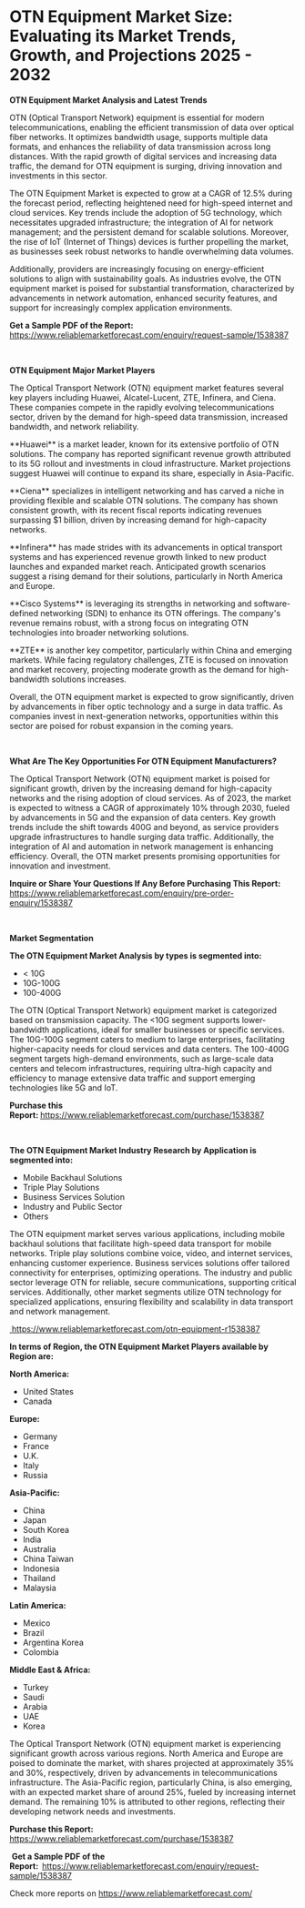 <p><h1>OTN Equipment Market Size: Evaluating its Market Trends, Growth, and Projections 2025 - 2032</h1></p><p><strong>OTN Equipment Market Analysis and Latest Trends</strong></p>
<p><p>OTN (Optical Transport Network) equipment is essential for modern telecommunications, enabling the efficient transmission of data over optical fiber networks. It optimizes bandwidth usage, supports multiple data formats, and enhances the reliability of data transmission across long distances. With the rapid growth of digital services and increasing data traffic, the demand for OTN equipment is surging, driving innovation and investments in this sector.</p><p>The OTN Equipment Market is expected to grow at a CAGR of 12.5% during the forecast period, reflecting heightened need for high-speed internet and cloud services. Key trends include the adoption of 5G technology, which necessitates upgraded infrastructure; the integration of AI for network management; and the persistent demand for scalable solutions. Moreover, the rise of IoT (Internet of Things) devices is further propelling the market, as businesses seek robust networks to handle overwhelming data volumes.</p><p>Additionally, providers are increasingly focusing on energy-efficient solutions to align with sustainability goals. As industries evolve, the OTN equipment market is poised for substantial transformation, characterized by advancements in network automation, enhanced security features, and support for increasingly complex application environments.</p></p>
<p><strong>Get a Sample PDF of the Report:&nbsp;</strong> <a href="https://www.reliablemarketforecast.com/enquiry/request-sample/1538387?utm_campaign=3097&utm_medium=2&utm_source=Github&utm_content=ia&utm_term=10042025&utm_id=otn-equipment">https://www.reliablemarketforecast.com/enquiry/request-sample/1538387</a></p>
<p>&nbsp;</p>
<p><strong>OTN Equipment Major Market Players</strong></p>
<p><p>The Optical Transport Network (OTN) equipment market features several key players including Huawei, Alcatel-Lucent, ZTE, Infinera, and Ciena. These companies compete in the rapidly evolving telecommunications sector, driven by the demand for high-speed data transmission, increased bandwidth, and network reliability.</p><p>**Huawei** is a market leader, known for its extensive portfolio of OTN solutions. The company has reported significant revenue growth attributed to its 5G rollout and investments in cloud infrastructure. Market projections suggest Huawei will continue to expand its share, especially in Asia-Pacific.</p><p>**Ciena** specializes in intelligent networking and has carved a niche in providing flexible and scalable OTN solutions. The company has shown consistent growth, with its recent fiscal reports indicating revenues surpassing $1 billion, driven by increasing demand for high-capacity networks.</p><p>**Infinera** has made strides with its advancements in optical transport systems and has experienced revenue growth linked to new product launches and expanded market reach. Anticipated growth scenarios suggest a rising demand for their solutions, particularly in North America and Europe.</p><p>**Cisco Systems** is leveraging its strengths in networking and software-defined networking (SDN) to enhance its OTN offerings. The company's revenue remains robust, with a strong focus on integrating OTN technologies into broader networking solutions.</p><p>**ZTE** is another key competitor, particularly within China and emerging markets. While facing regulatory challenges, ZTE is focused on innovation and market recovery, projecting moderate growth as the demand for high-bandwidth solutions increases.</p><p>Overall, the OTN equipment market is expected to grow significantly, driven by advancements in fiber optic technology and a surge in data traffic. As companies invest in next-generation networks, opportunities within this sector are poised for robust expansion in the coming years.</p></p>
<p>&nbsp;</p>
<p><strong>What Are The Key Opportunities For OTN Equipment Manufacturers?</strong></p>
<p><p>The Optical Transport Network (OTN) equipment market is poised for significant growth, driven by the increasing demand for high-capacity networks and the rising adoption of cloud services. As of 2023, the market is expected to witness a CAGR of approximately 10% through 2030, fueled by advancements in 5G and the expansion of data centers. Key growth trends include the shift towards 400G and beyond, as service providers upgrade infrastructures to handle surging data traffic. Additionally, the integration of AI and automation in network management is enhancing efficiency. Overall, the OTN market presents promising opportunities for innovation and investment.</p></p>
<p><strong>Inquire or Share Your Questions If Any Before Purchasing This Report:</strong> <a href="https://www.reliablemarketforecast.com/enquiry/pre-order-enquiry/1538387?utm_campaign=3097&utm_medium=2&utm_source=Github&utm_content=ia&utm_term=10042025&utm_id=otn-equipment">https://www.reliablemarketforecast.com/enquiry/pre-order-enquiry/1538387</a></p>
<p>&nbsp;</p>
<p><strong>Market Segmentation</strong></p>
<p><strong>The OTN Equipment Market Analysis by types is segmented into:</strong></p>
<p><ul><li>< 10G</li><li>10G-100G</li><li>100-400G</li></ul></p>
<p><p>The OTN (Optical Transport Network) equipment market is categorized based on transmission capacity. The <10G segment supports lower-bandwidth applications, ideal for smaller businesses or specific services. The 10G-100G segment caters to medium to large enterprises, facilitating higher-capacity needs for cloud services and data centers. The 100-400G segment targets high-demand environments, such as large-scale data centers and telecom infrastructures, requiring ultra-high capacity and efficiency to manage extensive data traffic and support emerging technologies like 5G and IoT.</p></p>
<p><strong>Purchase this Report:&nbsp;</strong><a href="https://www.reliablemarketforecast.com/purchase/1538387?utm_campaign=3097&utm_medium=2&utm_source=Github&utm_content=ia&utm_term=10042025&utm_id=otn-equipment">https://www.reliablemarketforecast.com/purchase/1538387</a></p>
<p>&nbsp;</p>
<p><strong>The OTN Equipment Market Industry Research by Application is segmented into:</strong></p>
<p><ul><li>Mobile Backhaul Solutions</li><li>Triple Play Solutions</li><li>Business Services Solution</li><li>Industry and Public Sector</li><li>Others</li></ul></p>
<p><p>The OTN equipment market serves various applications, including mobile backhaul solutions that facilitate high-speed data transport for mobile networks. Triple play solutions combine voice, video, and internet services, enhancing customer experience. Business services solutions offer tailored connectivity for enterprises, optimizing operations. The industry and public sector leverage OTN for reliable, secure communications, supporting critical services. Additionally, other market segments utilize OTN technology for specialized applications, ensuring flexibility and scalability in data transport and network management.</p></p>
<p><a href="https://www.reliablemarketforecast.com/otn-equipment-r1538387?utm_campaign=3097&utm_medium=2&utm_source=Github&utm_content=ia&utm_term=10042025&utm_id=otn-equipment">&nbsp;https://www.reliablemarketforecast.com/otn-equipment-r1538387</a></p>
<p><strong>In terms of Region, the OTN Equipment Market Players available by Region are:</strong></p>
<p>
    <p> <strong> North America: </strong>
        <ul>
            <li>United States</li>
            <li>Canada</li>
        </ul>
        </p> 
    <p> <strong> Europe: </strong>
        <ul>
            <li>Germany</li>
            <li>France</li>
            <li>U.K.</li>
            <li>Italy</li>
            <li>Russia</li>
        </ul>
        </p> 
    <p> <strong> Asia-Pacific: </strong>
        <ul>
            <li>China</li>
            <li>Japan</li>
            <li>South Korea</li>
            <li>India</li>
            <li>Australia</li>
            <li>China Taiwan</li>
            <li>Indonesia</li>
            <li>Thailand</li>
            <li>Malaysia</li>
        </ul>
        </p> 
    <p> <strong> Latin America: </strong>
        <ul>
            <li>Mexico</li>
            <li>Brazil</li>
            <li>Argentina Korea</li>
            <li>Colombia</li>
        </ul>
        </p> 
    <p> <strong> Middle East & Africa: </strong>
        <ul>
            <li>Turkey</li>
            <li>Saudi</li>
            <li>Arabia</li>
            <li>UAE</li>
            <li>Korea</li>
        </ul>
    </p>
    </p>
<p><p>The Optical Transport Network (OTN) equipment market is experiencing significant growth across various regions. North America and Europe are poised to dominate the market, with shares projected at approximately 35% and 30%, respectively, driven by advancements in telecommunications infrastructure. The Asia-Pacific region, particularly China, is also emerging, with an expected market share of around 25%, fueled by increasing internet demand. The remaining 10% is attributed to other regions, reflecting their developing network needs and investments.</p></p>
<p><strong>Purchase this Report: </strong><a href="https://www.reliablemarketforecast.com/purchase/1538387?utm_campaign=3097&utm_medium=2&utm_source=Github&utm_content=ia&utm_term=10042025&utm_id=otn-equipment">https://www.reliablemarketforecast.com/purchase/1538387</a></p>
<p>&nbsp;<strong>Get a Sample PDF of the Report:&nbsp;&nbsp;</strong><a href="https://www.reliablemarketforecast.com/enquiry/request-sample/1538387?utm_campaign=3097&utm_medium=2&utm_source=Github&utm_content=ia&utm_term=10042025&utm_id=otn-equipment">https://www.reliablemarketforecast.com/enquiry/request-sample/1538387</a></p>
<p><strong></strong></p>
<p>Check more reports on <a href="https://www.reliablemarketforecast.com/?utm_campaign=3097&utm_medium=2&utm_source=Github&utm_content=ia&utm_term=10042025&utm_id=otn-equipment">https://www.reliablemarketforecast.com/</a></p>